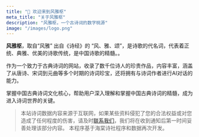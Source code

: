 ```yaml
---
title: "👋 欢迎来到风雅枢"
meta_title: "关于风雅枢"
description: "风雅枢，一个古诗词的数字桃源"
image: "/images/logo.png"
---
```


**风雅枢**，取自“风雅” 出自《诗经》的 “风、雅、颂”，是诗歌的代名词，代表着正统、典雅、优美的诗歌传统，是中国诗歌的精髓。。

作为一个致力于古典诗词的网站，收录了数千位诗人的珍贵作品，内容丰富，涵盖了从唐诗、宋词到元曲等多个时期的诗词珍宝，还将拥有与诗词作者进行AI对话的能力。

掌握中国古典诗词文化核心，帮助用户深入理解和掌握中国古典诗词的精髓，成为进入诗词世界的关键。

> 本站诗词数据内容来源于互联网，如果某些资料侵犯了您的合法权益或对您造成了任何程度的伤害，请及时[联系我们](mailto:qujiyong@gmail.com)，我们将在收到通知后第一时间妥善处理该部分内容。
> 本程序基于海棠诗社程序和数据再次开发。

